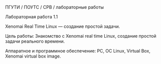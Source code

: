 ПГУТИ / ПОУТС / СРВ / лабораторные работы

Лабораторная работа 1.1 

Xenomai Real Time Linux — создание простой задачи.

Цель работы: Знакомство с Xenomai real time Linux, создание простой задачи реального времени.

Аппаратное и программное обеспечение: PC, ОС Linux, Virtual Box, Xenomai virtual box image.


